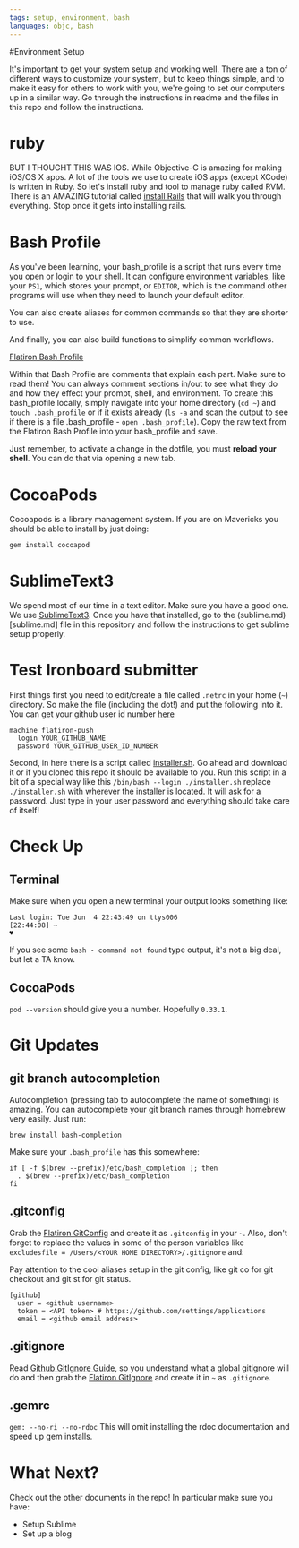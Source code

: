```yaml
---
tags: setup, environment, bash
languages: objc, bash
---
```


#Environment Setup

It's important to get your system setup and working well. There are a ton of different ways to customize your system, but to keep things simple, and to make it easy for others to work with you, we're going to set our computers up in a similar way. Go through the instructions in readme and the files in this repo and follow the instructions.

# ruby

BUT I THOUGHT THIS WAS IOS. While Objective-C is amazing for making iOS/OS X apps. A lot of the tools we use to create iOS apps (except XCode) is written in Ruby. So let's install ruby and tool to manage ruby called RVM. There is an AMAZING tutorial called [install Rails](http://installrails.com/steps/choose_os_version) that will walk you through everything. Stop once it gets into installing rails.

# Bash Profile

As you've been learning, your bash_profile is a script that runs every time you open or login to your shell. It can configure environment variables, like your `PS1`, which stores your prompt, or `EDITOR`, which is the command other programs will use when they need to launch your default editor.

You can also create aliases for common commands so that they are shorter to use.

And finally, you can also build functions to simplify common workflows.

[Flatiron Bash Profile](https://github.com/flatiron-school/dotfiles/blob/master/bash_profile)

Within that Bash Profile are comments that explain each part. Make sure to read them! You can always comment sections in/out to see what they do and how they effect your prompt, shell, and environment. To create this bash_profile locally, simply navigate into your home directory (`cd ~`) and `touch .bash_profile` or if it exists already (`ls -a` and scan the output to see if there is a file .bash_profile - `open .bash_profile`). Copy the raw text from the Flatiron Bash Profile into your bash_profile and save.

Just remember, to activate a change in the dotfile, you must **reload your shell**. You can do that via opening a new tab.

# CocoaPods

Cocoapods is a library management system. If you are on Mavericks you should be able to install by just doing:

```
gem install cocoapod
```

# SublimeText3

We spend most of our time in a text editor. Make sure you have a good one. We use [SublimeText3](http://www.sublimetext.com/3). Once you have that installed, go to the (sublime.md)[sublime.md] file in this repository and follow the instructions to get sublime setup properly.

# Test Ironboard submitter

First things first you need to edit/create a file called `.netrc` in your home (`~`) directory. So make the file (including the dot!) and put the following into it. You can get your github user id number [here](http://caius.github.io/github_id/)

```
machine flatiron-push
  login YOUR_GITHUB_NAME
  password YOUR_GITHUB_USER_ID_NUMBER
```

Second, in here there is a script called [installer.sh](https://raw.githubusercontent.com/flatiron-school-curriculum/ios-environment-setup/10feb4bad253b66cec2ea4e54735d6c856a422fc/installer.sh?token=1878855__eyJzY29wZSI6IlJhd0Jsb2I6ZmxhdGlyb24tc2Nob29sLWN1cnJpY3VsdW0vaW9zLWVudmlyb25tZW50LXNldHVwLzEwZmViNGJhZDI1M2I2NmNlYzJlYTRlNTQ3MzVkNmM4NTZhNDIyZmMvaW5zdGFsbGVyLnNoIiwiZXhwaXJlcyI6MTQxMjY5NjIyOX0%3D--28274d47fa2272952e382bc787c2e90aacd37f01). Go ahead and download it or if you cloned this repo it should be available to you. Run this script in a bit of a special way like this `/bin/bash --login ./installer.sh` replace `./installer.sh` with wherever the installer is located. It will ask for a password. Just type in your user password and everything should take care of itself!

# Check Up

## Terminal

Make sure when you open a new terminal your output looks something like:

```
Last login: Tue Jun  4 22:43:49 on ttys006
[22:44:08] ~
♥
```

If you see some `bash - command not found` type output, it's not a big deal, but let a TA know.

## CocoaPods

`pod --version` should give you a number. Hopefully `0.33.1`.

# Git Updates

## git branch autocompletion

Autocompletion (pressing tab to autocomplete the name of something) is amazing. You can autocomplete your git branch names through homebrew very easily. Just run:

```
brew install bash-completion
```

Make sure your `.bash_profile` has this somewhere:

```
if [ -f $(brew --prefix)/etc/bash_completion ]; then
  . $(brew --prefix)/etc/bash_completion
fi
```

## .gitconfig

Grab the [Flatiron GitConfig](https://github.com/flatiron-school/dotfiles/blob/master/gitconfig) and create it as `.gitconfig` in your `~`. Also, don't forget to replace the values in some of the person variables like `excludesfile = /Users/<YOUR HOME DIRECTORY>/.gitignore` and:

Pay attention to the cool aliases setup in the git config, like git co for git checkout and git st for git status.

```
[github]
  user = <github username>
  token = <API token> # https://github.com/settings/applications
  email = <github email address>
```

## .gitignore

Read [Github GitIgnore Guide](https://help.github.com/articles/ignoring-files), so you understand what a global gitignore will do and then grab the [Flatiron GitIgnore](https://github.com/flatiron-school/dotfiles/blob/master/gitignore) and create it in `~` as `.gitignore`.

## .gemrc

`gem: --no-ri --no-rdoc`
This will omit installing the rdoc documentation and speed up gem installs.

# What Next?

Check out the other documents in the repo! In particular make sure you have:

  * Setup Sublime
  * Set up a blog
